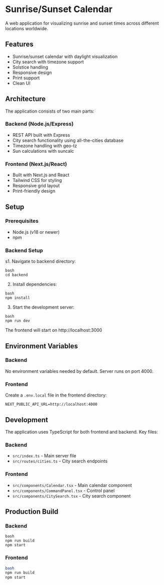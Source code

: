 # Sunrise/Sunset Calendar

A web application for visualizing sunrise and sunset times across different locations worldwide.

## Features

- Sunrise/sunset calendar with daylight visualization
- City search with timezone support
- Solstice handling
- Responsive design
- Print support
- Clean UI

## Architecture

The application consists of two main parts:

### Backend (Node.js/Express)

- REST API built with Express
- City search functionality using all-the-cities database
- Timezone handling with geo-tz
- Sun calculations with suncalc

### Frontend (Next.js/React)

- Built with Next.js and React
- Tailwind CSS for styling
- Responsive grid layout
- Print-friendly design

## Setup

### Prerequisites

- Node.js (v18 or newer)
- npm

### Backend Setup

s1. Navigate to backend directory:

```
bash
cd backend
```

2. Install dependencies:

```
bash
npm install
```

3. Start the development server:

```
bash
npm run dev
```

The frontend will start on http://localhost:3000

## Environment Variables

### Backend

No environment variables needed by default. Server runs on port 4000.

### Frontend

Create a `.env.local` file in the frontend directory:

```
NEXT_PUBLIC_API_URL=http://localhost:4000
```

## Development

The application uses TypeScript for both frontend and backend. Key files:

### Backend

- `src/index.ts` - Main server file
- `src/routes/cities.ts` - City search endpoints

### Frontend

- `src/components/Calendar.tsx` - Main calendar component
- `src/components/CommandPanel.tsx` - Control panel
- `src/components/CitySearch.tsx` - City search component

## Production Build

### Backend

```
bash
npm run build
npm start
```

### Frontend

```bash
bash
npm run build
npm start
```
